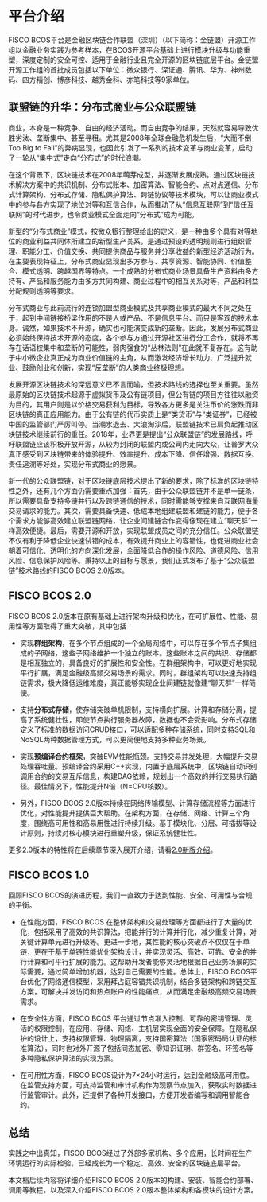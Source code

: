 # 平台介绍

FISCO BCOS平台是金融区块链合作联盟（深圳）（以下简称：金链盟）开源工作组以金融业务实践为参考样本，在BCOS开源平台基础上进行模块升级与功能重塑，深度定制的安全可控、适用于金融行业且完全开源的区块链底层平台。金链盟开源工作组的首批成员包括以下单位：微众银行、深证通、腾讯、华为、神州数码、四方精创、博彦科技、越秀金科、亦笔科技等9家单位。

## 联盟链的升华：分布式商业与公众联盟链

商业，本身是一种竞争、自由的经济活动。而自由竞争的结果，天然就容易导致优胜劣汰、垄断集中、甚至寻租。尤其是2008年全球金融危机发生后，“大而不倒Too Big to Fail”的弊病显现，也因此引发了一系列的技术变革与商业变革，启动了一轮从“集中式”走向“分布式”的时代浪潮。

在这个背景下，区块链技术在2008年萌芽成型，并逐渐发展成熟。通过区块链技术解决方案中的共识机制、分布式账本、加密算法、智能合约、点对点通信、分布式计算架构、分布式存储、隐私保护算法、跨链协议等技术模块，可以让商业模式中的参与各方实现了地位对等和互信合作，从而推动了从“信息互联网”到“信任互联网”的时代进步，也令商业模式全面走向“分布式”成为可能。

新型的“分布式商业”模式，按微众银行整理给出的定义，是一种由多个具有对等地位的商业利益共同体所建立的新型生产关系，是通过预设的透明规则进行组织管理、职能分工、价值交换、共同提供商品与服务并分享收益的新型经济活动行为。在主要表现特征上，分布式商业显现出多方参与、共享资源、智能协同、价值整合、模式透明、跨越国界等特点。一个成熟的分布式商业场景具备生产资料由多方持有、产品和服务能力由多方共同构建、商业过程中的相互关系对等，产品和利益分配规则透明等要求。

分布式商业与此前流行的连锁加盟型商业模式及共享商业模式的最大不同之处在于，起到中间链接桥梁作用的不是人或产品、不是信息平台、而只是客观的技术本身。诚然，如果技术不开源，确实也可能演变成新的垄断。因此，发展分布式商业必须始终保持技术开源的态度，各个参与方通过开源社区进行分工合作，就将不再存在话语权集中和垄断的可能性，弱肉强食的“丛林法则”在此就不复存在。这有助于中小微企业真正成为商业价值链的主角，从而激发经济增长动力、广泛提升就业、鼓励创业和创新，实现“反垄断”的人类商业终极理想。

发展开源区块链技术的深远意义已不言而喻，但技术路线的选择也至关重要。虽然最原始的区块链技术起源于虚拟货币及公有链项目，但公有链的项目方往往以融资为目的，其用户则是以价格交易获利为目标，导致各方更多是关注币价的涨跌而非区块链的真正应用能力。由于公有链的代币实质上是“类货币”与“类证券”，已经被中国的监管部门严厉叫停。当潮水退去、大浪淘沙后，联盟链技术已肩负起推动区块链技术继续前行的重任。2018年，业界更是提出“公众联盟链”的发展路线，呼吁联盟链应该积极开放开源，从较为封闭的联盟内或公司内走向大众，让普罗大众真正感受到区块链带来的体验提升、效率提升、成本下降、信任增强、数据互换、责任追溯等好处，实现分布式商业的愿景。

新一代的公众联盟链，对于区块链底层技术提出了新的要求，除了标准的区块链特性之外，还有几个方面仍需要重点加强：首先，由于公众联盟链并不是单一链条，所以需要具备支持多链并行以及跨链通信的技术，同时需能够支撑来自互联网海量交易请求的能力。其次，需要具备快速、低成本地组建联盟和建链的能力，便于各个需求方能够高效建立联盟链网络，让企业间建链合作变得像现在建立“聊天群”一样高效便捷。最后，需要开源和开放，实现联盟成员之间的充分信任。公众联盟链不仅有利于降低企业快速试错的成本，有效提升商业上的容错性，也促进商业社会朝着可信化、透明化的方向深化发展，全面降低合作的操作风险、道德风险、信用风险、信息保护风险等。秉持以上的目标与愿景，我们正式发布了基于“公众联盟链”技术路线的FISCO BCOS 2.0版本。

## FISCO BCOS 2.0
FISCO BCOS 2.0版本在原有基础上进行架构升级和优化，在可扩展性、性能、易用性等方面取得了重大突破，其中包括：

- 实现**群组架构**，在多个节点组成的一个全局网络中，可以存在多个节点子集组成的子网络，这些子网络维护一个独立的账本。这些账本之间的共识、存储都是相互独立的，具备良好的扩展性和安全性。在群组架构中，可以更好地实现平行扩展，满足金融级高频交易场景的需求。同时，群组架构可以快速支持组链需求，极大降低运维难度，真正能够实现企业间建链就像建“聊天群”一样简便。

- 支持**分布式存储**，使存储突破单机限制，支持横向扩展。计算和存储分离，提高了系统健壮性，即使节点执行服务器故障，数据也不会受影响。分布式存储定义了标准的数据访问CRUD接口，可以适配多种存储系统，同时支持SQL和NoSQL两种数据管理方式，可以更简便地支持多种业务场景。

- 实现**预编译合约框架**，突破EVM性能瓶颈。支持交易并发处理，大幅提升交易处理吞吐量。预编译合约采用C++实现，内置于底层系统中，区块链自动识别调用合约的交易互斥信息，构建DAG依赖，规划出一个高效的并行交易执行路径。最佳情况下，性能提升N倍（N=CPU核数）。

- 另外，FISCO BCOS 2.0版本持续在网络传输模型、计算存储流程等方面进行优化，对性能提升提供巨大帮助。在架构方面，在存储、网络、计算三个角度，围绕高可用性和高易用性进行持续升级。基于模块化、分层、可插拔等设计原则，持续对核心模块进行重塑升级，保证系统健壮性。

更多2.0版本的特性将在后续章节深入展开介绍，请看[2.0新版介绍](./what_is_new.md)。

## FISCO BCOS 1.0
回顾FISCO BCOS的演进历程，我们一直致力于达到性能、安全、可用性与合规的平衡。

- 在性能方面，FISCO BCOS 在整体架构和交易处理等方面都进行了大量的优化，包括采用了高效的共识算法，把能并行的计算并行化，减少重复计算，对关键计算单元进行升级等。更进一步地，其性能的核心突破点不仅仅在于单链，更在于基于单链性能优化架构设计，并实现灵活、高效、可靠、安全的并行计算和可平行扩展的能力。这帮助开发者能够灵活地根据自己业务场景的实际需要，通过简单增加机器，达到自己需要的性能。总体上，FISCO BCOS平台优化了网络通信模型，采用拜占庭容错共识机制，结合多链架构和跨链交互方案，可解决并发访问和热点账户的性能痛点，从而满足金融级高频交易场景需求。

- 在安全性方面，FISCO BCOS 平台通过节点准入控制、可靠的密钥管理、灵活的权限控制，在应用、存储、网络、主机层实现全面的安全保障。在隐私保护的设计上，支持权限管理、物理隔离，支持国密算法（国家密码局认证的标准算法），同时也对外开源了包括同态加密、零知识证明、群签名、环签名等多种隐私保护算法的实现方案。

- 在可用性方面，FISCO BCOS设计为7×24小时运行，达到金融级高可用性。在监管支持方面，可支持监管和审计机构作为观察节点加入，获取实时数据进行监管审计。此外，还提供了各种开发接口，方便开发者编写和调用智能合约。

## 总结

实践之中出真知，FISCO BCOS经过了外部多家机构、多个应用，长时间在生产环境运行的实际检验，已经成长为一个稳定、高效、安全的区块链底层平台。

本文档后续内容将详细介绍FISCO BCOS 2.0版本的构建、安装、智能合约部署、调用等教程，以及深入介绍FISCO BCOS 2.0版本整体架构和各模块的设计方案。

